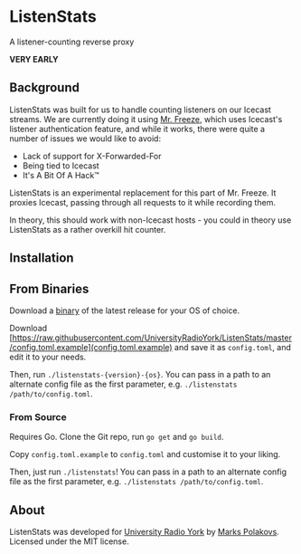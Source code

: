 # ListenStats

A listener-counting reverse proxy

**VERY EARLY**

## Background

ListenStats was built for us to handle counting listeners on our Icecast streams. We are currently doing it using [Mr. Freeze](https://github.com/UniversityRadioYork/mr_freeze), which uses Icecast's listener authentication feature, and while it works, there were quite a number of issues we would like to avoid:

* Lack of support for X-Forwarded-For
* Being tied to Icecast
* It's A Bit Of A Hack:tm:

ListenStats is an experimental replacement for this part of Mr. Freeze. It proxies Icecast, passing through all requests to it while recording them.

In theory, this should work with non-Icecast hosts - you could in theory use ListenStats as a rather overkill hit counter.

## Installation

## From Binaries

Download a [binary](https://github.com/UniversityRadioYork/ListenStats/releases) of the latest release for your OS of choice.

Download [https://raw.githubusercontent.com/UniversityRadioYork/ListenStats/master/config.toml.example](config.toml.example) and save it as `config.toml`, and edit it to your needs.

Then, run `./listenstats-{version}-{os}`. You can pass in a path to an alternate config file as the first parameter, e.g. `./listenstats /path/to/config.toml`.

### From Source

Requires Go. Clone the Git repo, run `go get` and `go build`.

Copy `config.toml.example` to `config.toml` and customise it to your liking.

Then, just run `./listenstats`! You can pass in a path to an alternate config file as the first parameter, e.g. `./listenstats /path/to/config.toml`.

## About

ListenStats was developed for [University Radio York](https://github.com/UniversityRadioYork) by [Marks Polakovs](https://github.com/markspolakovs). Licensed under the MIT license.

